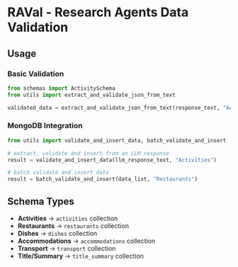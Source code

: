 # RAVal - Research Agents Data Validation

## Usage

### Basic Validation

```python
from schemas import ActivitySchema
from utils import extract_and_validate_json_from_text

validated_data = extract_and_validate_json_from_text(response_text, "Activities")
```

### MongoDB Integration

```python
from utils import validate_and_insert_data, batch_validate_and_insert

# extract, validate and insert from an LLM response
result = validate_and_insert_data(llm_response_text, "Activities")

# batch validate and insert data 
result = batch_validate_and_insert(data_list, "Restaurants") 
```

## Schema Types

- **Activities** → `activities` collection
- **Restaurants** → `restaurants` collection
- **Dishes** → `dishes` collection
- **Accommodations** → `accommodations` collection
- **Transport** → `transport` collection
- **Title/Summary** → `title_summary` collection